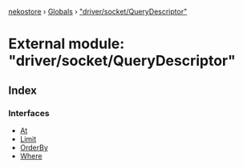 [nekostore](../README.md) › [Globals](../globals.md) › ["driver/socket/QueryDescriptor"](_driver_socket_querydescriptor_.md)

# External module: "driver/socket/QueryDescriptor"

## Index

### Interfaces

* [At](../interfaces/_driver_socket_querydescriptor_.at.md)
* [Limit](../interfaces/_driver_socket_querydescriptor_.limit.md)
* [OrderBy](../interfaces/_driver_socket_querydescriptor_.orderby.md)
* [Where](../interfaces/_driver_socket_querydescriptor_.where.md)
